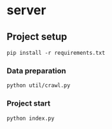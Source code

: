 # server

## Project setup
```
pip install -r requirements.txt
```

### Data preparation
```
python util/crawl.py
```

### Project start
```
python index.py
```